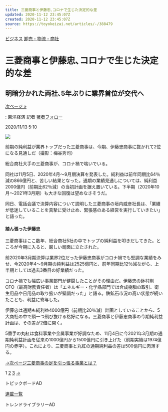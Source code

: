 ```yaml
---
title: 三菱商事と伊藤忠､コロナで生じた決定的な差
updated: 2020-11-12 23:45:07Z
created: 2020-11-12 23:45:07Z
source: https://toyokeizai.net/articles/-/388479
---
```


[ビジネス](https://toyokeizai.net/list/genre/business)
[卸売・物流・商社](https://toyokeizai.net/category/tradingcompany)

# 三菱商事と伊藤忠､コロナで生じた決定的な差

## 明暗分かれた両社､5年ぶりに業界首位が交代へ

 [次ページ »](https://toyokeizai.net/articles/-/388479?page=2)

  : 東洋経済 記者    [著者フォロー](https://id.toyokeizai.net/fm/?author_id=3318&author_name=%E5%A4%A7%E5%A1%9A+%E9%9A%86%E5%8F%B2&referer=%2Farticles%2F-%2F388479)

2020/11/13 5:10

![](https://tk.ismcdn.jp/mwimgs/f/3/1140/img_f341b7d8bcc762d83f8d18dc7c656fbc157321.jpg)

前期の純利益が業界トップだった三菱商事は、今期、伊藤忠商事に抜かれて2位になる見通しだ（撮影：梅谷秀司）

総合商社大手の三菱商事が、コロナ禍で喘いでいる。

同社は11月5日、2020年4月～9月期決算を発表した。純利益は前年同期比64％減の866億円と、苦しい結果となった。通期の業績見通しについては、純利益2000億円（前期比62％減）の当初計画を据え置いている。下半期（2020年10月～2021年3月期）も大きな回復は望めなさそうだ。

同日、電話会議で決算内容について説明した三菱商事の垣内威彦社長は、「業績が低迷していることを真摯に受け止め、緊張感のある経営を実行していきたい」と語った。

#### 踏ん張った伊藤忠

三菱商事はここ数年、総合商社5社の中でトップの純利益を叩きだしてきた。ところが今期に入ると、厳しい局面に立たされた。

前2020年3月期決算は業界2位だった伊藤忠商事がコロナ禍でも堅調な業績をみせ、今2020年4～9月期の純利益は2525億円と、前年同期比12％減ながら、上半期としては過去3番目の好業績だった。

コロナ禍でも幅広い事業部門が健闘したことがその理由だ。伊藤忠の鉢村剛CFO（最高財務責任者）は「エネルギー・化学品部門では合成樹脂の取引、衛生用品や日用品の取り扱いが堅調だった」と語る。鉄鉱石市況の高い状態が続いたことも、利益に寄与した。

伊藤忠は通期も純利益4000億円（前期比20％減）計画としていることから、5大商社の中で頭一つ飛び抜ける格好になる。三菱商事と伊藤忠商事の今期純利益計画は、その差が2倍に開く。

5番手の丸紅は食料事業や金属事業が好調なため、11月4日に今2021年3月期の通期純利益計画を従来の1000億円から1500億円に引き上げた（前期実績は1974億円の赤字）。これにより、三菱商事と丸紅の通期純利益の差は500億円に肉薄する。

[→次ページ三菱商事の足を引っ張る事業とは？](https://toyokeizai.net/articles/-/388479?page=2)

 1  [2](https://toyokeizai.net/articles/-/388479?page=2)  [3](https://toyokeizai.net/articles/-/388479?page=3)  [→](https://toyokeizai.net/articles/-/388479?page=2)

トピックボードAD

[連載一覧](https://toyokeizai.net/list/columns)

トレンドライブラリーAD